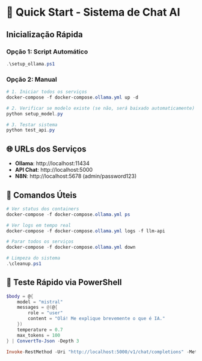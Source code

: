 # 🚀 Quick Start - Sistema de Chat AI

## Inicialização Rápida

### Opção 1: Script Automático
```powershell
.\setup_ollama.ps1
```

### Opção 2: Manual
```powershell
# 1. Iniciar todos os serviços
docker-compose -f docker-compose.ollama.yml up -d

# 2. Verificar se modelo existe (se não, será baixado automaticamente)
python setup_model.py

# 3. Testar sistema
python test_api.py
```

## 🌐 URLs dos Serviços

- **Ollama**: http://localhost:11434
- **API Chat**: http://localhost:5000
- **N8N**: http://localhost:5678 (admin/password123)

## 🔧 Comandos Úteis

```powershell
# Ver status dos containers
docker-compose -f docker-compose.ollama.yml ps

# Ver logs em tempo real
docker-compose -f docker-compose.ollama.yml logs -f llm-api

# Parar todos os serviços
docker-compose -f docker-compose.ollama.yml down

# Limpeza do sistema
.\cleanup.ps1
```

## 🧪 Teste Rápido via PowerShell

```powershell
$body = @{
    model = "mistral"
    messages = @(@{
        role = "user"
        content = "Olá! Me explique brevemente o que é IA."
    })
    temperature = 0.7
    max_tokens = 100
} | ConvertTo-Json -Depth 3

Invoke-RestMethod -Uri "http://localhost:5000/v1/chat/completions" -Method Post -Body $body -ContentType "application/json"
```
